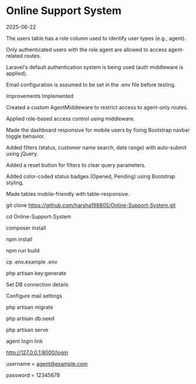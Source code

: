 # Online Support System
2025-06-22

The users table has a role column used to identify user types (e.g., agent).

Only authenticated users with the role agent are allowed to access agent-related routes.

Laravel's default authentication system is being used (auth middleware is applied).

Email configuration is assumed to be set in the .env file before testing.

Improvements Implemented

Created a custom AgentMiddleware to restrict access to agent-only routes.

Applied role-based access control using middleware.

Made the dashboard responsive for mobile users by fixing Bootstrap navbar toggle behavior.

Added filters (status, customer name search, date range) with auto-submit using jQuery.

Added a reset button for filters to clear query parameters.

Added color-coded status badges (Opened, Pending) using Bootstrap styling.

Made tables mobile-friendly with table-responsive.


git clone https://github.com/harsha198805/Online-Support-System.git

cd Online-Support-System

composer install

npm install

npm run build 

cp .env.example .env

php artisan key:generate

Set DB connection details

Configure mail settings

php artisan migrate

php artisan db:seed

php artisan serve

agent login link

http://127.0.0.1:8000/login

username = agent@example.com

password = 12345678
